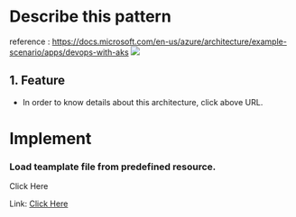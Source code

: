 # Describe this pattern
reference : https://docs.microsoft.com/en-us/azure/architecture/example-scenario/apps/devops-with-aks
<img src="https://docs.microsoft.com/en-us/azure/architecture/example-scenario/apps/media/architecture-devops-with-aks.png"></img>

## 1. Feature
- In order to know details about this architecture, click above URL.

# Implement
### Load teamplate file from predefined resource.
<a src="https://portal.azure.com/#create/Microsoft.Template/uri/https%3A%2F%2Fraw.githubusercontent.com%2Fmspnp%2Fsolution-architectures%2Fmaster%2Fapps%2Fdevops-with-aks%2Fazuredeploy.json">Click Here</a>

Link: [Click Here](https://portal.azure.com/#create/Microsoft.Template/uri/https%3A%2F%2Fraw.githubusercontent.com%2Fmspnp%2Fsolution-architectures%2Fmaster%2Fapps%2Fdevops-with-aks%2Fazuredeploy.json)
